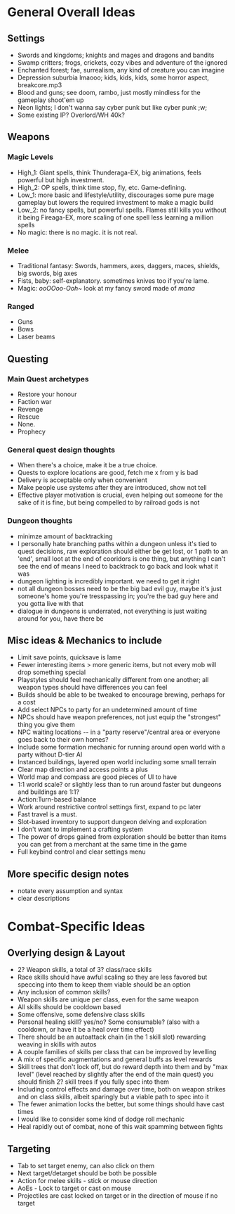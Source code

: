 # General Overall Ideas

## Settings
- Swords and kingdoms; knights and mages and dragons and bandits
- Swamp critters; frogs, crickets, cozy vibes and adventure of the ignored
- Enchanted forest; fae, surrealism, any kind of creature you can imagine
- Depression suburbia lmaooo; kids, kids, kids, some horror aspect, breakcore.mp3
- Blood and guns; see doom, rambo, just mostly mindless for the gameplay shoot'em up
- Neon lights; I don't wanna say cyber punk but like cyber punk ;w;
- Some existing IP? Overlord/WH 40k?

## Weapons
### Magic Levels
- High_1: Giant spells, think Thunderaga-EX, big animations, feels powerful but high investment.
- High_2: OP spells, think time stop, fly, etc. Game-defining.
- Low_1: more basic and lifestyle/utility, discourages some pure mage gameplay but lowers the required investment to make a magic build
- Low_2: no fancy spells, but powerful spells. Flames still kills you without it being Fireaga-EX, more scaling of one spell less learning a million spells
- No magic: there is no magic. it is not real.

### Melee
- Traditional fantasy: Swords, hammers, axes, daggers, maces, shields, big swords, big axes
- Fists, baby: self-explanatory. sometimes knives too if you're lame.
- Magic: *ooOOoo-Ooh~* look at my fancy sword made of *mana*

### Ranged
- Guns
- Bows
- Laser beams

## Questing
### Main Quest archetypes
- Restore your honour
- Faction war
- Revenge
- Rescue
- None.
- Prophecy

### General quest design thoughts
- When there's a choice, make it be a true choice.
- Quests to explore locations are good, fetch me x from y is bad
- Delivery is acceptable only when convenient
- Make people use systems after they are introduced, show not tell
- Effective player motivation is crucial, even helping out someone for the sake of it is fine, but being compelled to by railroad gods is not

### Dungeon thoughts
- minimze amount of backtracking
- I personally hate branching paths within a dungeon unless it's tied to quest decisions, raw exploration should either be get lost, or 1 path to an 'end', small loot at the end of cooridors is one thing, but anything I can't see the end of means I need to backtrack to go back and look what it was
- dungeon lighting is incredibly important. we need to get it right
- not all dungeon bosses need to be the big bad evil guy, maybe it's just someone's home you're tresspassing in; you're the bad guy here and you gotta live with that
- dialogue in dungeons is underrated, not everything is just waiting around for you, have there be 

## Misc ideas & Mechanics to include
- Limit save points, quicksave is lame
- Fewer interesting items > more generic items, but not every mob will drop something special
- Playstyles should feel mechanically different from one another; all weapon types should have differences you can feel
- Builds should be able to be tweaked to encourage brewing, perhaps for a cost
- Add select NPCs to party for an undetermined amount of time
- NPCs should have weapon preferences, not just equip the "strongest" thing you give them
- NPC waiting locations -- in a "party reserve"/central area or everyone goes back to their own homes?
- Include some formation mechanic for running around open world with a party without D-tier AI
- Instanced buildings, layered open world including some small terrain
- Clear map direction and access points a plus
- World map and compass are good pieces of UI to have
- 1:1 world scale? or slightly less than to run around faster but dungeons and buildings are 1:1?
- Action:Turn-based balance
- Work around restrictive control settings first, expand to pc later
- Fast travel is a must.
- Slot-based inventory to support dungeon delving and exploration
- I don't want to implement a crafting system
- The power of drops gained from exploration should be better than items you can get from a merchant at the same time in the game
- Full keybind control and clear settings menu

## More specific design notes
- notate every assumption and syntax
- clear descriptions 

# Combat-Specific Ideas
## Overlying design & Layout
- 2? Weapon skills, a total of 3? class/race skills
- Race skills should have awful scaling so they are less favored but speccing into them to keep them viable should be an option
- Any inclusion of common skills?
- Weapon skills are unique per class, even for the same weapon
- All skills should be cooldown based
- Some offensive, some defensive class skills
- Personal healing skill? yes/no? Some consumable? (also with a cooldown, or have it be a heal over time effect)
- There should be an autoattack chain (in the 1 skill slot) rewarding weaving in skills with autos
- A couple families of skills per class that can be improved by levelling
- A mix of specific augmentations and general buffs as level rewards
- Skill trees that don't lock off, but do reward depth into them and by "max level" (level reached by slightly after the end of the main quest) you should finish 2? skill trees if you fully spec into them
- Including control effects and damage over time, both on weapon strikes and on class skills, albeit sparingly but a viable path to spec into it
- The fewer animation locks the better, but some things should have cast times
- I would like to consider some kind of dodge roll mechanic
- Heal rapidly out of combat, none of this wait spamming between fights

## Targeting
- Tab to set target enemy, can also click on them
- Next target/detarget should be both be possible
- Action for melee skills - stick or mouse direction
- AoEs - Lock to target or cast on mouse
- Projectiles are cast locked on target or in the direction of mouse if no target